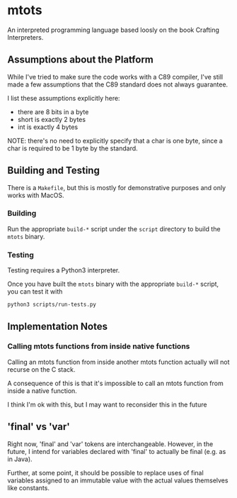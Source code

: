# mtots

An interpreted programming language based loosly on
the book Crafting Interpreters.

## Assumptions about the Platform

While I've tried to make sure the code works
with a C89 compiler, I've still made a few assumptions
that the C89 standard does not always guarantee.

I list these assumptions explicitly here:

* there are 8 bits in a byte
* short is exactly 2 bytes
* int is exactly 4 bytes

NOTE: there's no need to explicitly specify that a char
is one byte, since a char is required to be 1 byte by
the standard.

## Building and Testing

There is a `Makefile`, but this is mostly for demonstrative purposes
and only works with MacOS.

### Building

Run the appropriate `build-*` script under the `script` directory
to build the `mtots` binary.

### Testing

Testing requires a Python3 interpreter.

Once you have built the `mtots` binary with the appropriate `build-*`
script, you can test it with

```
python3 scripts/run-tests.py
```

## Implementation Notes

### Calling mtots functions from inside native functions

Calling an mtots function from inside another mtots function
actually will not recurse on the C stack.

A consequence of this is that it's impossible to call an mtots
function from inside a native function.

I think I'm ok with this, but I may want to reconsider this in the future

## 'final' vs 'var'

Right now, 'final' and 'var' tokens are interchangeable.
However, in the future, I intend for variables declared with 'final'
to actually be final (e.g. as in Java).

Further, at some point, it should be possible to replace uses of
final variables assigned to an immutable value with the actual
values themselves like constants.
